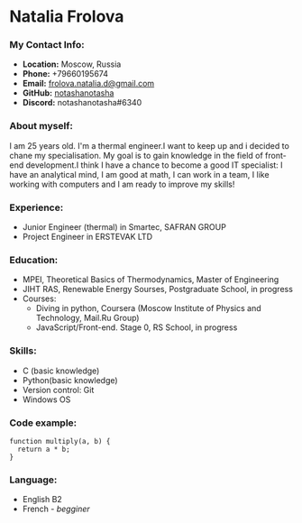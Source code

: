 # Natalia Frolova

### My Contact Info:
+ **Location:** Moscow, Russia
+ **Phone:** +79660195674
+ **Email:** frolova.natalia.d@gmail.com
+ **GitHub:** [notashanotasha](https://github.com/notashanotasha)
+ **Discord:** notashanotasha#6340

### About myself:
I am 25 years old. I'm a thermal engineer.I want to keep up and i decided to chane my specialisation.  My goal is to gain knowledge in the field of front-end development.I think I have a chance to become a good IT specialist: I have an analytical mind, I am good at math, I can work in a team, I like working with computers and I am ready to improve my skills!

### Experience:
+ Junior Engineer (thermal) in Smartec, SAFRAN GROUP
+ Project Engineer in ERSTEVAK LTD

### Education:
+ MPEI, Theoretical Basics of Thermodynamics, Master of Engineering
+ JIHT RAS, Renewable Energy Sourses, Postgraduate School, in progress
+ Courses:
    - Diving in python, Coursera (Moscow Institute of Physics and Technology, Mail.Ru Group)
    - JavaScript/Front-end. Stage 0, RS School, in progress

### Skills:
+ C (basic knowledge)
+ Python(basic knowledge)
+ Version control: Git
+ Windows OS

### Code example:
```
function multiply(a, b) {
  return a * b;
}
```

### Language:
* English B2
* French - *begginer*
